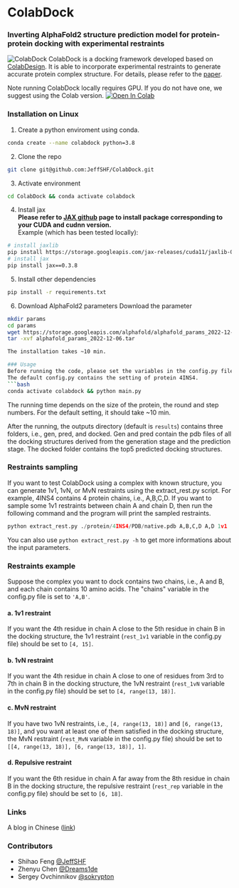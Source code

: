 # ColabDock
### Inverting AlphaFold2 structure prediction model for protein-protein docking with experimental restraints

![ColabDock](https://github.com/JeffSHF/ColabDock/assets/88184243/62b65508-6bbf-46f5-a4c0-72206b5e09fe)
ColabDock is a docking framework developed based on [ColabDesign](https://github.com/sokrypton/ColabDesign.git). It is able to incorporate experimental restraints to generate accurate protein complex structure. For details, please refer to the [paper](https://doi.org/10.1101/2023.07.04.547599).

Note running ColabDock locally requires GPU. If you do not have one, we suggest using the Colab version.
<a href="https://colab.research.google.com/github/JeffSHF/ColabDock/blob/dev/ColabDock.ipynb">
  <img src="https://colab.research.google.com/assets/colab-badge.svg" alt="Open In Colab"/>
</a>

### Installation on Linux
1. Create a python enviroment using conda.
```bash
conda create --name colabdock python=3.8
```
2. Clone the repo
```bash
git clone git@github.com:JeffSHF/ColabDock.git
```
3. Activate environment
```bash
cd ColabDock && conda activate colabdock
```
4. Install jax  
<b>Please refer to [JAX github](https://github.com/google/jax) page to install package corresponding to your CUDA and cudnn version.</b>  
Example (which has been tested locally):
```bash
# install jaxlib
pip install https://storage.googleapis.com/jax-releases/cuda11/jaxlib-0.3.8+cuda11.cudnn805-cp38-none-manylinux2014_x86_64.whl
# install jax
pip install jax==0.3.8
```

5. Install other dependencies
```bash
pip install -r requirements.txt
```

6. Download AlphaFold2 parameters
Download the parameter
```bash
mkdir params
cd params
wget https://storage.googleapis.com/alphafold/alphafold_params_2022-12-06.tar
tar -xvf alphafold_params_2022-12-06.tar

The installation takes ~10 min.

### Usage
Before running the code, please set the variables in the config.py file according to the descriptive information in it.
The default config.py contains the setting of protein 4INS4.
```bash
conda activate colabdock && python main.py
```
The running time depends on the size of the protein, the round and step numbers. For the default setting, it should take ~10 min.

After the running, the outputs directory (default is `results`) contains three folders, i.e., gen, pred, and docked. Gen and pred contain the pdb files of all the docking structures derived from the generation stage and the prediction stage. The docked folder contains the top5 predicted docking structures.


### Restraints sampling
If you want to test ColabDock using a complex with known structure, you can generate 1v1, 1vN, or MvN restraints using the extract_rest.py script. For example, 4INS4 contains 4 protein chains, i.e., A,B,C,D. If you want to sample some 1v1 restraints between chain A and chain D, then run the following command and the program will print the sampled restraints.
```python
python extract_rest.py ./protein/4INS4/PDB/native.pdb A,B,C,D A,D 1v1
```
You can also use `python extract_rest.py -h` to get more informations about the input parameters.


### Restraints example
Suppose the complex you want to dock contains two chains, i.e., A and B, and each chain contains 10 amino acids. The "chains" variable in the config.py file is set to `'A,B'`.
#### a. 1v1 restraint
If you want the 4th residue in chain A close to the 5th residue in chain B in the docking structure, the 1v1 restraint (`rest_1v1` variable in the config.py file) should be set to `[4, 15]`.  
#### b. 1vN restraint
If you want the 4th residue in chain A close to one of residues from 3rd to 7th in chain B in the docking structure, the 1vN restraint (`rest_1vN` variable in the config.py file) should be set to `[4, range(13, 18)]`.  
#### c. MvN restraint
If you have two 1vN restraints, i.e., `[4, range(13, 18)]` and `[6, range(13, 18)]`, and you want at least one of them satisfied in the docking structure, the MvN restraint (`rest_MvN` variable in the config.py file) should be set to `[[4, range(13, 18)], [6, range(13, 18)], 1]`.  
#### d. Repulsive restraint
If you want the 6th residue in chain A far away from the 8th residue in chain B in the docking structure, the repulsive restraint (`rest_rep` variable in the config.py file) should be set to `[6, 18]`.  

### Links
A blog in Chinese ([link](https://mp.weixin.qq.com/s/7-GE5Ueyq-7IpaezWUTyZA))

### Contributors
- Shihao Feng [@JeffSHF](https://github.com/JeffSHF)
- Zhenyu Chen [@Dreams1de](https://github.com/Dreams1de)
- Sergey Ovchinnikov [@sokrypton](https://github.com/sokrypton)
